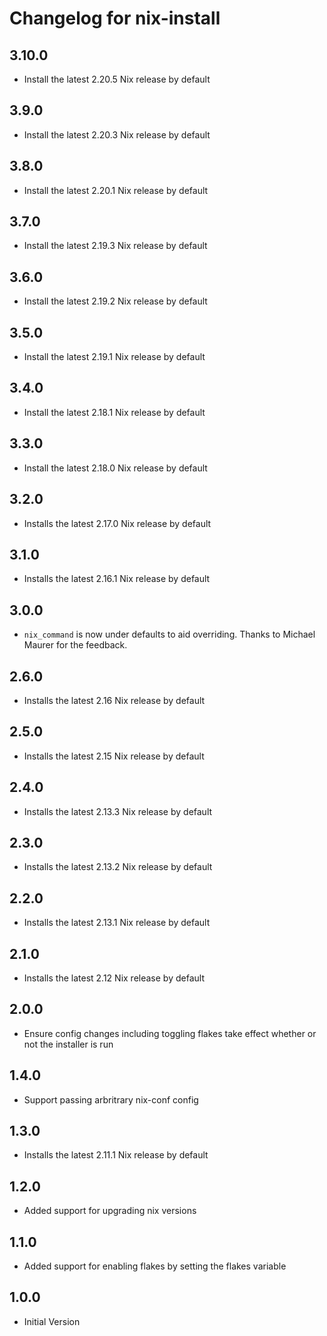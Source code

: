 # Changelog for nix-install

## 3.10.0
- Install the latest 2.20.5 Nix release by default

## 3.9.0
- Install the latest 2.20.3 Nix release by default

## 3.8.0
- Install the latest 2.20.1 Nix release by default

## 3.7.0
- Install the latest 2.19.3 Nix release by default

## 3.6.0
- Install the latest 2.19.2 Nix release by default

## 3.5.0
- Install the latest 2.19.1 Nix release by default

## 3.4.0
- Install the latest 2.18.1 Nix release by default

## 3.3.0
- Install the latest 2.18.0 Nix release by default

## 3.2.0
- Installs the latest 2.17.0 Nix release by default

## 3.1.0
- Installs the latest 2.16.1 Nix release by default

## 3.0.0
- `nix_command` is now under defaults to aid overriding. Thanks to Michael Maurer for the feedback.

## 2.6.0
- Installs the latest 2.16 Nix release by default

## 2.5.0
- Installs the latest 2.15 Nix release by default

## 2.4.0
- Installs the latest 2.13.3 Nix release by default

## 2.3.0
- Installs the latest 2.13.2 Nix release by default

## 2.2.0
- Installs the latest 2.13.1 Nix release by default

## 2.1.0
- Installs the latest 2.12 Nix release by default

## 2.0.0
- Ensure config changes including toggling flakes take effect whether or not the installer is run

## 1.4.0
- Support passing arbritrary nix-conf config
  
## 1.3.0
- Installs the latest 2.11.1 Nix release by default

## 1.2.0
- Added support for upgrading nix versions

## 1.1.0
- Added support for enabling flakes by setting the flakes variable

## 1.0.0
- Initial Version
